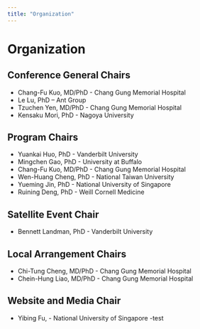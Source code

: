 ```yaml
---
title: "Organization"
---
```


# Organization

## Conference General Chairs

* Chang-Fu Kuo, MD/PhD - Chang Gung Memorial Hospital
* Le Lu, PhD – Ant Group
* Tzuchen Yen, MD/PhD - Chang Gung Memorial Hospital
* Kensaku Mori, PhD - Nagoya University

## Program Chairs
* Yuankai Huo, PhD - Vanderbilt University
* Mingchen Gao, PhD - University at Buffalo
* Chang-Fu Kuo, MD/PhD - Chang Gung Memorial Hospital
* Wen-Huang Cheng, PhD - National Taiwan University
* Yueming Jin, PhD - National University of Singapore
* Ruining Deng, PhD - Weill Cornell Medicine

## Satellite Event Chair
* Bennett Landman, PhD - Vanderbilt University

## Local Arrangement Chairs
* Chi-Tung Cheng, MD/PhD - Chang Gung Memorial Hospital
* Chein-Hung Liao, MD/PhD - Chang Gung Memorial Hospital

## Website and Media Chair
* Yibing Fu, - National University of Singapore -test
